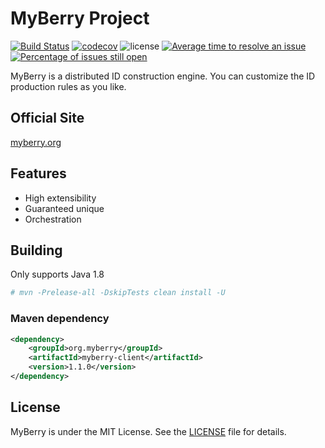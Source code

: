 # MyBerry Project

[![Build Status](https://travis-ci.com/govyung/myberry.svg?branch=master)](https://travis-ci.com/govyung/myberry)
[![codecov](https://codecov.io/gh/govyung/myberry/branch/master/graph/badge.svg)](https://codecov.io/gh/govyung/myberry)
![license](https://img.shields.io/github/license/govyung/myberry)
[![Average time to resolve an issue](http://isitmaintained.com/badge/resolution/govyung/myberry.svg)](http://isitmaintained.com/project/govyung/myberry "Average time to resolve an issue")
[![Percentage of issues still open](http://isitmaintained.com/badge/open/govyung/myberry.svg)](http://isitmaintained.com/project/govyung/myberry "Percentage of issues still open")

MyBerry is a distributed ID construction engine. You can customize the ID production rules as you
like.

## Official Site

[myberry.org](https://myberry.org)

## Features

* High extensibility
* Guaranteed unique
* Orchestration

## Building

Only supports Java 1.8

```bash
# mvn -Prelease-all -DskipTests clean install -U
```

### Maven dependency

```xml
<dependency>
	<groupId>org.myberry</groupId>
	<artifactId>myberry-client</artifactId>
	<version>1.1.0</version>
</dependency>
```

## License

MyBerry is under the MIT License. See the [LICENSE](https://myberry.org/license) file for details.
